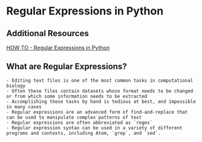 # Regular Expressions in Python

## Additional Resources

[HOW TO - Regular Expressions in Python](https://docs.python.org/3/howto/regex.html)

## What are Regular Expressions?
    - Editing text files is one of the most common tasks in computational biology
    - Often these files contain datasets whose format needs to be changed or from which some information needs to be extracted
    - Accomplishing these tasks by hand is tedious at best, and impossible in many cases
    - Regular expressions are an advanced form of find-and-replace that can be used to manipulate complex patterns of text
    - Regular expressions are often abbreviated as `regex`
    - Regular expression syntax can be used in a variety of different programs and contexts, including Atom, `grep`, and `sed`.

